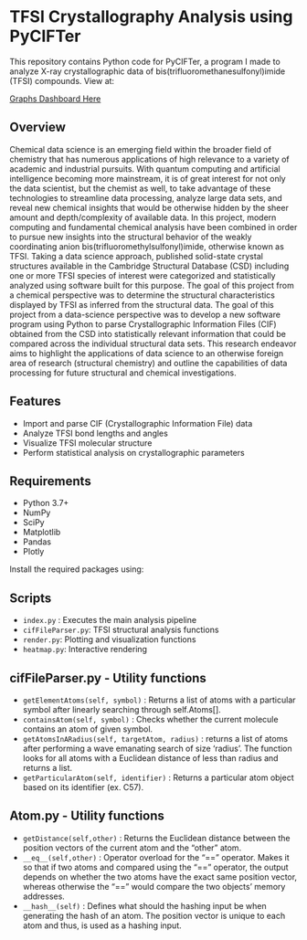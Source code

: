 # TFSI Crystallography Analysis using PyCIFTer

This repository contains Python code for PyCIFTer, a program I made to analyze X-ray crystallographic data of bis(trifluoromethanesulfonyl)imide (TFSI) compounds. View at:

[Graphs Dashboard Here](https://tfsi-research.vercel.app/)

## Overview

Chemical data science is an emerging field within the broader field of chemistry that has numerous applications of high relevance to a variety of academic and industrial pursuits. With quantum computing and artificial intelligence becoming more mainstream, it is of great interest for not only the data scientist, but the chemist as well, to take advantage of these technologies to streamline data processing, analyze large data sets, and reveal new chemical insights that would be otherwise hidden by the sheer amount and depth/complexity of available data. In this project, modern computing and fundamental chemical analysis have been combined in order to pursue new insights into the structural behavior of the weakly coordinating anion bis(trifluoromethylsulfonyl)imide, otherwise known as TFSI. Taking a data science approach, published solid-state crystal structures available in the Cambridge Structural Database (CSD) including one or more TFSI species of interest were categorized and statistically analyzed using software built for this purpose. The goal of this project from a chemical perspective was to determine the structural characteristics displayed by TFSI as inferred from the structural data. The goal of this project from a data-science perspective was to develop a new software program using Python to parse Crystallographic Information Files (CIF) obtained from the CSD into statistically relevant information that could be compared across the individual structural data sets. This research endeavor aims to highlight the applications of data science to an otherwise foreign area of research (structural chemistry) and outline the capabilities of data processing for future structural and chemical investigations.  

## Features

- Import and parse CIF (Crystallographic Information File) data
- Analyze TFSI bond lengths and angles
- Visualize TFSI molecular structure
- Perform statistical analysis on crystallographic parameters

## Requirements

- Python 3.7+
- NumPy
- SciPy
- Matplotlib
- Pandas
- Plotly

Install the required packages using:

## Scripts
- `index.py` : Executes the main analysis pipeline
- `cifFileParser.py`: TFSI structural analysis functions
- `render.py`: Plotting and visualization functions
- `heatmap.py`: Interactive rendering

## cifFileParser.py - Utility functions
-	`getElementAtoms(self, symbol)` : Returns a list of atoms with a particular symbol after linearly searching through self.Atoms[].
-	`containsAtom(self, symbol)` : Checks whether the current molecule contains an atom of given symbol.
-	`getAtomsInARadius(self, targetAtom, radius)` : returns a list of atoms after performing a wave emanating search of size ‘radius’. The function looks for all atoms with a Euclidean distance of less than radius and returns a list.
-	`getParticularAtom(self, identifier)` : Returns a particular atom object based on its identifier (ex. C57).

## Atom.py - Utility functions
- `getDistance(self,other)` : Returns the Euclidean distance between the position vectors of the current atom and the “other” atom.
- `__eq__(self,other)` : Operator overload for the “==” operator. Makes it so that if two atoms and compared using the “==” operator, the output depends on whether the two atoms have the exact same position vector, whereas otherwise the “==” would compare the two objects’ memory addresses.
- `__hash__(self)` : Defines what should the hashing input be when generating the hash of an atom. The position vector is unique to each atom and thus, is used as a hashing input.


